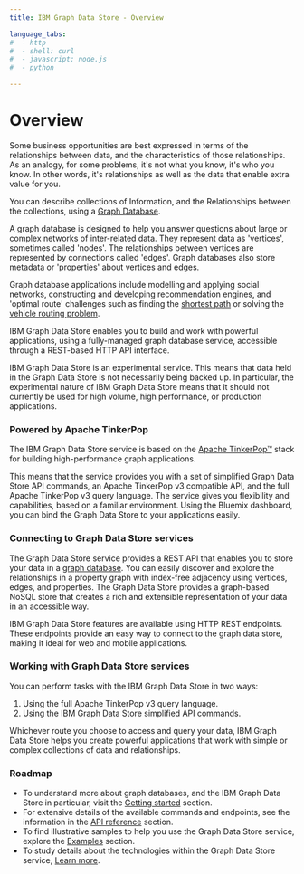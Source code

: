 ```yaml
---
title: IBM Graph Data Store - Overview

language_tabs:
#  - http
#  - shell: curl
#  - javascript: node.js
#  - python

---
```


# Overview

Some business opportunities are best expressed in terms of the relationships between data,
and the characteristics of those relationships.
As an analogy,
for some problems,
it's not what you know,
it's who you know.
In other words,
it's relationships as well as the data that enable extra value for you.

You can describe collections of Information,
and the Relationships between the collections,
using a [Graph Database](http://en.wikipedia.org/wiki/Graph_database).

A graph database is designed to help you answer questions about large or complex networks of inter-related data.
They represent data as 'vertices',
sometimes called 'nodes'.
The relationships between vertices are represented by connections called 'edges'.
Graph databases also store metadata or 'properties' about vertices and edges.

Graph database applications include modelling and applying social networks,
constructing and developing recommendation engines,
and 'optimal route' challenges such as finding the [shortest path](https://en.wikipedia.org/wiki/Shortest_path_problem)
or solving the [vehicle routing problem](https://en.wikipedia.org/wiki/Vehicle_routing_problem).

IBM Graph Data Store enables you to build and work with powerful applications,
using a fully-managed graph database service,
accessible through a REST-based HTTP API interface.

<aside class="warning">IBM Graph Data Store is an experimental service.
This means that data held in the Graph Data Store is not necessarily being backed up.
In particular,
the experimental nature of IBM Graph Data Store means that it should not currently be used for high volume,
high performance, or production applications.</aside> 

### Powered by Apache TinkerPop

The IBM Graph Data Store service is based on the
[Apache TinkerPop&trade;](http://tinkerpop.incubator.apache.org/)
stack for building high-performance graph applications.

This means that the service provides you with a set of simplified Graph Data Store API commands,
an Apache TinkerPop v3 compatible API,
and the full Apache TinkerPop v3 query language.
The service gives you flexibility and capabilities,
based on a familiar environment.
Using the Bluemix dashboard,
you can bind the Graph Data Store to your applications easily.

### Connecting to Graph Data Store services

The Graph Data Store service provides a REST API that enables you to store your
data in a [graph database]().
You can easily discover and explore the relationships in a property graph with index-free adjacency using vertices, edges, and properties. The Graph Data Store provides a graph-based NoSQL store that creates a rich
and extensible representation of your data in an accessible way.


IBM Graph Data Store features are available using HTTP REST endpoints.
These endpoints provide an easy way to connect to the graph data store,
making it ideal for web and mobile applications.

### Working with Graph Data Store services

You can perform tasks with the IBM Graph Data Store in two ways:

1.	Using the full Apache TinkerPop v3 query language.
2.	Using the IBM Graph Data Store simplified API commands.

Whichever route you choose to access and query your data,
IBM Graph Data Store helps you create powerful applications
that work with simple or complex collections of data and relationships.

### Roadmap

-	To understand more about graph databases,
	and the IBM Graph Data Store in particular,
	visit the [Getting started](gettingstarted.html) section.
-	For extensive details of the available commands and endpoints,
	see the information in the [API reference](api.html) section.
-	To find illustrative samples to help you use the Graph Data Store service,
	explore the [Examples](examples.html) section.
-	To study details about the technologies within the Graph Data Store service,
	[Learn more](learnmore.html).